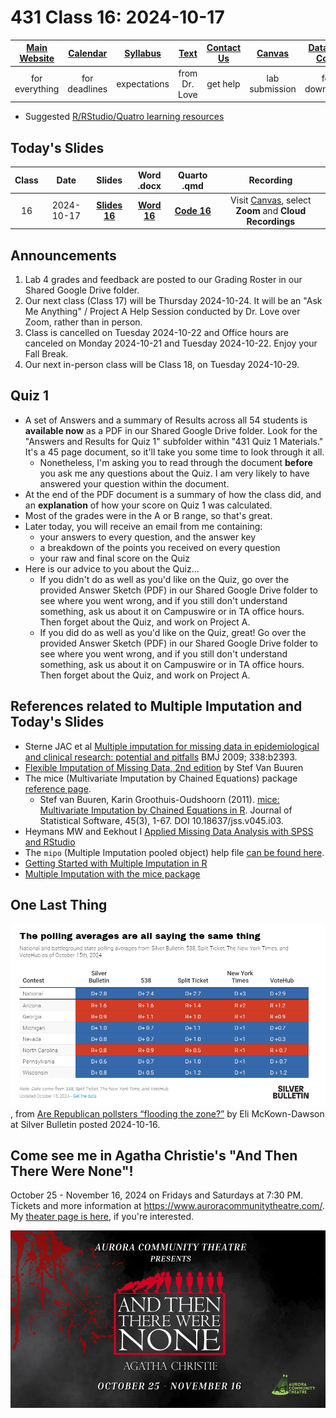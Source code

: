 # 431 Class 16: 2024-10-17

[Main Website](https://thomaselove.github.io/431-2024/) | [Calendar](https://thomaselove.github.io/431-2024/calendar.html) | [Syllabus](https://thomaselove.github.io/431-syllabus-2024/) | [Text](https://thomaselove.github.io/431-book/) | [Contact Us](https://thomaselove.github.io/431-2024/contact.html) | [Canvas](https://canvas.case.edu) | [Data and Code](https://github.com/THOMASELOVE/431-data)
:-----------: | :--------------: | :----------: | :---------: | :-------------: | :-----------: | :------------:
for everything | for deadlines | expectations | from Dr. Love | get help | lab submission | for downloads

- Suggested [R/RStudio/Quatro learning resources](https://thomaselove.github.io/431-2024/resources.html)

## Today's Slides

Class | Date | Slides | Word .docx | Quarto .qmd | Recording
:---: | :--------: | :------: | :------: | :------: | :-------------:
16 | 2024-10-17 | **[Slides 16](https://thomaselove.github.io/431-slides-2024/class16.html)** | **[Word 16](https://thomaselove.github.io/431-slides-2024/class16w.docx)** | **[Code 16](https://github.com/THOMASELOVE/431-slides-2024/blob/main/class16.qmd)** | Visit [Canvas](https://canvas.case.edu/), select **Zoom** and **Cloud Recordings**

## Announcements

1. Lab 4 grades and feedback are posted to our Grading Roster in our Shared Google Drive folder. 
2. Our next class (Class 17) will be Thursday 2024-10-24. It will be an "Ask Me Anything" / Project A Help Session conducted by Dr. Love over Zoom, rather than in person.
3. Class is cancelled on Tuesday 2024-10-22 and Office hours are canceled on Monday 2024-10-21 and Tuesday 2024-10-22. Enjoy your Fall Break.
4. Our next in-person class will be Class 18, on Tuesday 2024-10-29.

## Quiz 1 

- A set of Answers and a summary of Results across all 54 students is **available now** as a PDF in our Shared Google Drive folder. Look for the "Answers and Results for Quiz 1" subfolder within "431 Quiz 1 Materials." It's a 45 page document, so it'll take you some time to look through it all.
    - Nonetheless, I'm asking you to read through the document **before** you ask me any questions about the Quiz. I am very likely to have answered your question within the document.
- At the end of the PDF document is a summary of how the class did, and an **explanation** of how your score on Quiz 1 was calculated.
- Most of the grades were in the A or B range, so that's great.
- Later today, you will receive an email from me containing:
    - your answers to every question, and the answer key
    - a breakdown of the points you received on every question
    - your raw and final score on the Quiz
- Here is our advice to you about the Quiz...
    - If you didn't do as well as you'd like on the Quiz, go over the provided Answer Sketch (PDF) in our Shared Google Drive folder to see where you went wrong, and if you still don't understand something, ask us about it on Campuswire or in TA office hours. Then forget about the Quiz, and work on Project A.
    - If you did do as well as you'd like on the Quiz, great! Go over the provided Answer Sketch (PDF) in our Shared Google Drive folder to see where you went wrong, and if you still don't understand something, ask us about it on Campuswire or in TA office hours. Then forget about the Quiz, and work on Project A.

## References related to Multiple Imputation and Today's Slides

- Sterne JAC et al [Multiple imputation for missing data in epidemiological and clinical research: potential and pitfalls](https://www.bmj.com/content/338/bmj.b2393) BMJ 2009; 338:b2393.
- [Flexible Imputation of Missing Data, 2nd edition](https://stefvanbuuren.name/fimd/) by Stef Van Buuren
- The mice (Multivariate Imputation by Chained Equations) package [reference page](https://amices.org/mice/).
    - Stef van Buuren, Karin Groothuis-Oudshoorn (2011). [mice: Multivariate Imputation by Chained Equations in R](https://www.jstatsoft.org/article/view/v045i03). Journal of Statistical Software, 45(3), 1-67. DOI 10.18637/jss.v045.i03.
- Heymans MW and Eekhout I [Applied Missing Data Analysis with SPSS and RStudio](https://bookdown.org/mwheymans/bookmi/)
- The `mipo` (Multiple Imputation pooled object) help file [can be found here](https://rdrr.io/cran/mice/man/mipo.html).
- [Getting Started with Multiple Imputation in R](https://library.virginia.edu/data/articles/getting-started-with-multiple-imputation-in-r)
- [Multiple Imputation with the mice package](https://rmisstastic.netlify.app/tutorials/erler_course_multipleimputation_2018/erler_practical_mice_2018)

## One Last Thing

![](silver_2024-10-15.png), from [Are Republican pollsters “flooding the zone?”](https://www.natesilver.net/p/are-republican-pollsters-flooding) by Eli McKown-Dawson at Silver Bulletin posted 2024-10-16.

## Come see me in Agatha Christie's "And Then There Were None"!

October 25 - November 16, 2024 on Fridays and Saturdays at 7:30 PM. Tickets and more information at <https://www.auroracommunitytheatre.com/>. My [theater page is here](https://github.com/THOMASELOVE/theater), if you're interested.

![](attwn.jpg)
